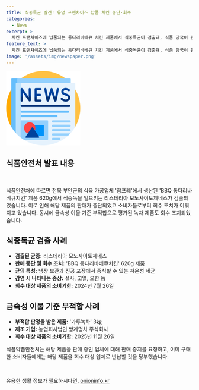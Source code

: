```yaml
---
title: 식중독균 발견! 유명 프랜차이즈 납품 치킨 중단·회수
categories:
  - News
excerpt: >
  치킨 프랜차이즈에 납품되는 통다리바베큐 치킨 제품에서 식중독균이 검출돼, 식품 당국이 판매 중단 및 회수 조치에 나섰습니다. 이에 리스테리아 모노사이토제네스 검출과 소비기한 정보 등을 확인하고, 녹차 제품도 함께 회수됐습니다. 소비자들은 해당 제품에 대한 주의를 요청받았으며, 판매 중지된 제품은 반납해야 합니다. 사진=식품안전나라 홈페이지
feature_text: >
  치킨 프랜차이즈에 납품되는 통다리바베큐 치킨 제품에서 식중독균이 검출돼, 식품 당국이 판매 중단 및 회수 조치에 나섰습니다. 이에 리스테리아 모노사이토제네스 검출과 소비기한 정보 등을 확인하고, 녹차 제품도 함께 회수됐습니다. 소비자들은 해당 제품에 대한 주의를 요청받았으며, 판매 중지된 제품은 반납해야 합니다. 사진=식품안전나라 홈페이지
image: '/assets/img/newspaper.png'
---
```


<p><img src="/assets/img/newspaper.png" alt="kimp 속보" /></p>

<h2 data-ke-size="size26">식품안전처 발표 내용</h2>

<p data-ke-size="size16">&nbsp;</p>

<p>식품안전처에 따르면 전북 부안군의 식육 가공업체 '참프레'에서 생산된 'BBQ 통다리바베큐치킨' 제품 620g에서 식중독을 일으키는 리스테리아 모노사이토제네스가 검출되었습니다. 이로 인해 해당 제품의 판매가 중단되었고 소비자들로부터 회수 조치가 이뤄지고 있습니다. 동시에 금속성 이물 기준 부적합으로 평가된 녹차 제품도 회수 조치되었습니다. </p>

<h2 data-ke-size="size26">식중독균 검출 사례</h2>

<ul>
  <li><b>검출된 균종:</b> 리스테리아 모노사이토제네스</li>
  <li><b>판매 중단 및 회수 조치:</b> 'BBQ 통다리바베큐치킨' 620g 제품</li>
  <li><b>균의 특성:</b> 냉장 보관과 진공 포장에서 증식할 수 있는 저온성 세균</li>
  <li><b>감염 시 나타나는 증상:</b> 설사, 고열, 오한 등</li>
  <li><b>회수 대상 제품의 소비기한:</b> 2024년 7월 26일</li>
</ul>

<h2 data-ke-size="size26">금속성 이물 기준 부적합 사례</h2>

<ul>
  <li><b>부적합 판정을 받은 제품:</b> '가루녹차' 3㎏</li>
  <li><b>제조 기업:</b> 농업회사법인 쌍계명차 주식회사</li>
  <li><b>회수 대상 제품의 소비기한:</b> 2025년 11월 26일</li>
</ul>

<p data-ke-size="size16">식품약품안전처는 해당 제품을 판매 중인 업체에 대해 판매 중지를 요청하고, 이미 구매한 소비자들에게는 해당 제품을 회수 대상 업체로 반납할 것을 당부했습니다.</p>

<p data-ke-size="size16">&nbsp;</p>
유용한 생활 정보가 필요하시다면, <a href="https://onioninfo.kr" rel="dofollow">onioninfo.kr</a>


